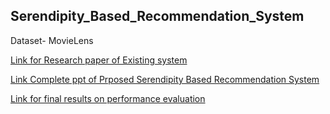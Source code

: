 ## Serendipity_Based_Recommendation_System
Dataset- MovieLens

[Link for Research paper of Existing system](https://drive.google.com/file/d/1VOs7EgFdFw9hN4cwpNfs93vkjDCR_q-c/view?usp=sharing)


[Link Complete ppt of Prposed  Serendipity Based Recommendation System](https://docs.google.com/presentation/d/1_s3y41IoxAPe1w3Wp6HcWjEiNwOBL8y-/edit?usp=sharing&ouid=111627860690685061930&rtpof=true&sd=true)


[Link for final results on performance evaluation](https://drive.google.com/file/d/1DY8ixSzrrkqodsgHqP2JArjIBHMR1LKE/view?usp=sharing)






